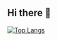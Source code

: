 ## Hi there 👋
[![Top Langs](https://github-readme-stats.vercel.app/api/top-langs/?username=kaoxirui&layout=compact)](https://github.com/kaoxirui/github-readme-stats)

<!--
**kaoxirui/kaoxirui** is a ✨ _special_ ✨ repository because its `README.md` (this file) appears on your GitHub profile.

Here are some ideas to get you started:

- 🔭 I’m currently working on ...
- 🌱 I’m currently learning ...
- 👯 I’m looking to collaborate on ...
- 🤔 I’m looking for help with ...
- 💬 Ask me about ...
- 📫 How to reach me: ...
- 😄 Pronouns: ...
- ⚡ Fun fact: ...
-->
